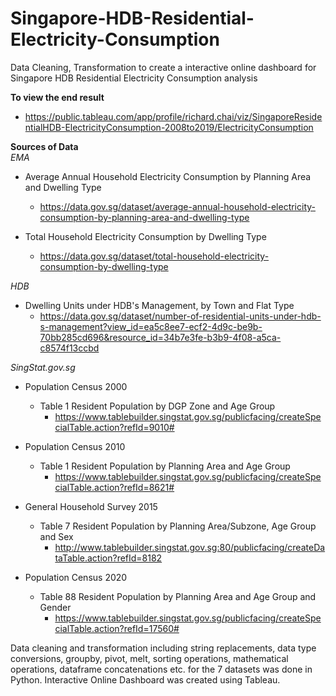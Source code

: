 # Singapore-HDB-Residential-Electricity-Consumption
Data Cleaning, Transformation to create a interactive online dashboard for Singapore HDB Residential Electricity Consumption analysis

**To view the end result**
- https://public.tableau.com/app/profile/richard.chai/viz/SingaporeResidentialHDB-ElectricityConsumption-2008to2019/ElectricityConsumption

**Sources of Data**<br>
*EMA*
- Average Annual Household Electricity Consumption by Planning Area and Dwelling Type 
    - https://data.gov.sg/dataset/average-annual-household-electricity-consumption-by-planning-area-and-dwelling-type

- Total Household Electricity Consumption by Dwelling Type
    - https://data.gov.sg/dataset/total-household-electricity-consumption-by-dwelling-type

*HDB*
- Dwelling Units under HDB's Management, by Town and Flat Type 
    - https://data.gov.sg/dataset/number-of-residential-units-under-hdb-s-management?view_id=ea5c8ee7-ecf2-4d9c-be9b-70bb285cd696&resource_id=34b7e3fe-b3b9-4f08-a5ca-c8574f13ccbd

*SingStat.gov.sg*
- Population Census 2000
    - Table 1 Resident Population by DGP Zone and Age Group
        - https://www.tablebuilder.singstat.gov.sg/publicfacing/createSpecialTable.action?refId=9010#

- Population Census 2010
    -   Table 1 Resident Population by Planning Area and Age Group
        - https://www.tablebuilder.singstat.gov.sg/publicfacing/createSpecialTable.action?refId=8621#

- General Household Survey 2015
    - Table 7 Resident Population by Planning Area/Subzone, Age Group and Sex
        - http://www.tablebuilder.singstat.gov.sg:80/publicfacing/createDataTable.action?refId=8182

- Population Census 2020
    - Table 88 Resident Population by Planning Area and Age Group and Gender
        - https://www.tablebuilder.singstat.gov.sg/publicfacing/createSpecialTable.action?refId=17560#

Data cleaning and transformation including string replacements, data type conversions, groupby, pivot, melt, sorting operations, mathematical operations, dataframe concatenations etc. for the 7 datasets was done in Python. Interactive Online Dashboard was created using Tableau.


